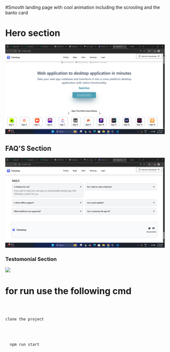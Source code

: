 #Smooth landing page with cool animation including the scrooling and the banto card 

<h1>Hero section</h1>
<img src="./herosection.png" />
<h2>FAQ'S Section</h2>
<img src="./fqq.png" />
<h3>Testomonial Section</h3>
<img src="./testomonial section" />

<h1>for run use the following cmd</h1>

<code>
  <p>clone the project</p>
  <br/>
  npm run start
</code>
